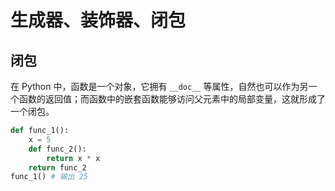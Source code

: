 # 生成器、装饰器、闭包

## 闭包

在 Python 中，函数是一个对象，它拥有 `__doc__` 等属性，自然也可以作为另一个函数的返回值；而函数中的嵌套函数能够访问父元素中的局部变量，这就形成了一个闭包。

```python
def func_1():
    x = 5
    def func_2():
        return x * x
    return func_2
func_1() # 输出 25
```